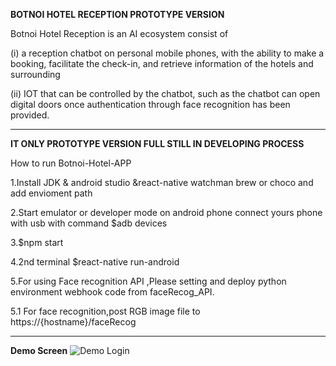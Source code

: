 **BOTNOI HOTEL RECEPTION PROTOTYPE VERSION**

Botnoi Hotel Reception is an AI ecosystem consist of

  (i) a reception chatbot on personal mobile phones, with the ability to make a booking, facilitate the check-in, and retrieve information  of the hotels and surrounding 

  (ii) IOT that can be controlled by the chatbot, such as the chatbot can open digital doors once authentication through face recognition   has been provided.
*******************************************************************************************************************************************
**IT ONLY PROTOTYPE VERSION FULL STILL IN DEVELOPING PROCESS**

How to run Botnoi-Hotel-APP

1.Install JDK & android studio &react-native watchman brew or choco and add envioment path 

2.Start emulator or developer mode on android phone connect yours phone with usb with command $adb devices

3.$npm start

4.2nd terminal $react-native run-android

5.For using Face recognition API ,Please setting and deploy python environment webhook code from faceRecog_API.

5.1 For face recognition,post RGB image file to https://{hostname}/faceRecog
*******************************************************************************************************************************************
**Demo Screen**
![Demo Login](https://github.com/pattaunNP/Botnoi-Hotel-APP/blob/master/Screenshot_2019-03-17-01-41-39-215_com.botnoi_app.png)
